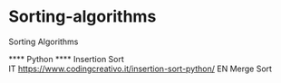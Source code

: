 # Sorting-algorithms
Sorting Algorithms

**** Python ****
Insertion Sort
<br>IT
https://www.codingcreativo.it/insertion-sort-python/
EN
Merge Sort

